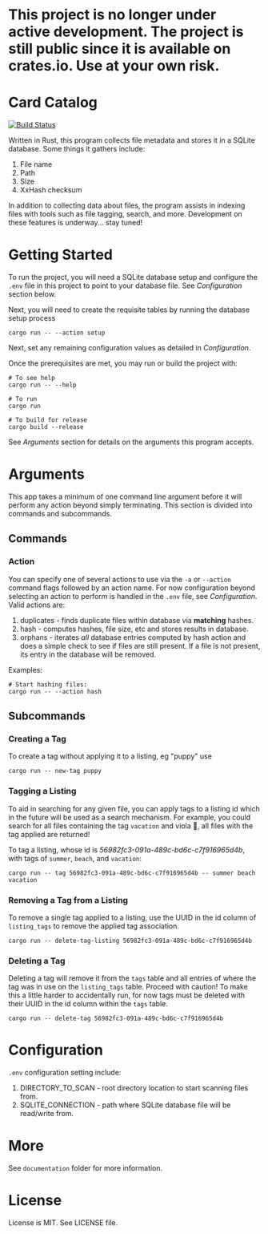 # This project is no longer under active development. The project is still public since it is available on crates.io. Use at your own risk.

# Card Catalog

[![Build Status](https://travis-ci.org/jlprince21/card_catalog.svg?branch=master)](https://travis-ci.org/jlprince21/card_catalog)

Written in Rust, this program collects file metadata and stores it in a SQLite
database. Some things it gathers include:

1. File name
2. Path
3. Size
4. XxHash checksum

In addition to collecting data about files, the program assists in indexing files
with tools such as file tagging, search, and more. Development on these features
is underway... stay tuned!

# Getting Started

To run the project, you will need a SQLite database setup and configure the
`.env` file in this project to point to your database file. See *Configuration*
section below.

Next, you will need to create the requisite tables by running the database setup
process

```
cargo run -- --action setup
```

Next, set any remaining configuration values as detailed in *Configuration*.

Once the prerequisites are met, you may run or build the project with:

```
# To see help
cargo run -- --help

# To run
cargo run

# To build for release
cargo build --release

```

See *Arguments* section for details on the arguments this program accepts.

# Arguments

This app takes a minimum of one command line argument before it will perform any
action beyond simply terminating. This section is divided into commands and
subcommands.

## Commands

### Action

You can specify one of several actions to use via the `-a` or `--action` command
flags followed by an action name. For now configuration beyond selecting an
action to perform is handled in the `.env` file, see *Configuration*. Valid
actions are:

1. duplicates - finds duplicate files within database via **matching** hashes.
2. hash - computes hashes, file size, etc and stores results in database.
3. orphans - iterates *all* database entries computed by hash action and does
a simple check to see if files are still present. If a file is not present, its
entry in the database will be removed.

Examples:

```
# Start hashing files:
cargo run -- --action hash
```

## Subcommands

### Creating a Tag

To create a tag without applying it to a listing, eg "puppy" use

```
cargo run -- new-tag puppy
```

### Tagging a Listing

To aid in searching for any given file, you can apply tags to a listing id which
in the future will be used as a search mechanism. For example, you could search
for all files containing the tag `vacation` and viola :violin:, all files with
the tag applied are returned!

To tag a listing, whose id is _56982fc3-091a-489c-bd6c-c7f916965d4b_, with tags
of `summer`, `beach`, and `vacation`:

```
cargo run -- tag 56982fc3-091a-489c-bd6c-c7f916965d4b -- summer beach vacation
```

### Removing a Tag from a Listing

To remove a single tag applied to a listing, use the UUID in the id column of
`listing_tags` to remove the applied tag association.

```
cargo run -- delete-tag-listing 56982fc3-091a-489c-bd6c-c7f916965d4b
```

### Deleting a Tag

Deleting a tag will remove it from the `tags` table and all entries of where the
tag was in use on the `listing_tags` table. Proceed with caution! To make this a
little harder to accidentally run, for now tags must be deleted with their UUID
in the id column within the `tags` table.

```
cargo run -- delete-tag 56982fc3-091a-489c-bd6c-c7f916965d4b
```

# Configuration

`.env` configuration setting include:

1. DIRECTORY_TO_SCAN - root directory location to start scanning files from.
2. SQLITE_CONNECTION - path where SQLite database file will be read/write from.

# More

See `documentation` folder for more information.

# License

License is MIT. See LICENSE file.
